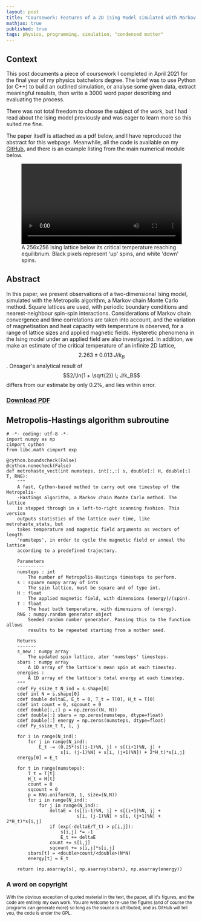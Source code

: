 ```yaml
---
layout: post
title: "Coursework: Features of a 2D Ising Model simulated with Markov chain Monte Carlo methods"
mathjax: true
published: true
tags: physics, programming, simulation, "condensed matter"
---
```


## Context

This post documents a piece of coursework I completed in April 2021 for the final year of my physics batchelors degree. The brief was to use Python (or C++) to build an outlined simulation, or analyse some given data, extract meaningful resulsts, then write a 3000 word paper describing and evaluating the process.

There was not total freedom to choose the subject of the work, but I had read about the Ising model previously and was eager to learn more so this suited me fine.

The paper itself is attached as a pdf below, and I have reproduced the abstract for this webpage. Meanwhile, all the code is available on my [GitHub](https://github.com/JakeSkelton/ising-model-MCMC), and there is an example listing from the main numerical module below.

<figure>
<div class="myvideo">
   <video align="center" style="display:block; width:100%; height:auto;" autoplay controls loop="loop">
       <source src="/assets/images/1000N_lowT_reacheseq.mp4" type="video/mp4" />
   </video>
</div>
<figcaption>A 256x256 Ising lattice below its critical temperature reaching equilibrium. Black pixels represent 'up' spins, and white 'down' spins. </figcaption>
</figure>

## Abstract

In this paper, we present observations of a two-dimensional Ising model, simulated with the Metropolis algorithm, a Markov chain Monte Carlo method. Square lattices are used, with periodic boundary conditions and nearest-neighbour spin-spin interactions. Considerations of Markov chain convergence and time correlations are taken into account, and the variation of magnetisation and heat capacity with temperature is observed, for a range of lattice sizes and applied magnetic fields. Hysteretic phenomena in the Ising model under an applied field are also investigated. In addition, we make an estimate of the critical temperature of an infinite 2D lattice, $$2.263 \pm 0.013 \; J/k_B$$. Onsager's analytical result of $$2/\ln(1 + \sqrt{2}) \; J/k_B$$ differs from our estimate by only 0.2%, and lies within error.

### [Download PDF](/assets/ising_model.pdf)

## Metropolis-Hastings algorithm subroutine

```cython
# -*- coding: utf-8 -*-
import numpy as np
cimport cython
from libc.math cimport exp

@cython.boundscheck(False)
@cython.nonecheck(False)
def metrohaste_vect(int numsteps, int[:,:] s, double[:] H, double[:] T, RNG):
    """
    A fast, Cython-based method to carry out one timestep of the Metropolis-
    -Hastings algorithm, a Markov chain Monte Carlo method. The lattice
    is stepped through in a left-to-right scanning fashion. This version
    outputs statistics of the lattice over time, like metrohaste_stats, but
    takes temperature and magnetic field arguments as vectors of length
    'numsteps', in order to cycle the magnetic field or anneal the lattice
    according to a predefined trajectory.

    Parameters
    ----------
    numsteps : int
        The number of Metropolis-Hastings timesteps to perform.
    s : square numpy array of ints
        The spin lattice, must be square and of type int.
    H : float
        The applied magnetic field, with dimensions (energy)/(spin).
    T : float
        The heat bath temperature, with dimensions of (energy).
    RNG : numpy.random generator object
        Seeded random number generator. Passing this to the function allows
        results to be repeated starting from a mother seed.

    Returns
    -------
    s_new : numpy array
        The updated spin lattice, ater 'numsteps' timesteps.
    sbars : numpy array    
        A 1D array of the lattice's mean spin at each timestep.
    energies : 
        A 1D array of the lattice's total energy at each timestep.
    """
    cdef Py_ssize_t N_ind = s.shape[0]
    cdef int N = s.shape[0]
    cdef double deltaE, E_t = 0, T_t = T[0], H_t = T[0]
    cdef int count = 0, sqcount = 0
    cdef double[:,:] p = np.zeros((N, N))
    cdef double[:] sbars = np.zeros(numsteps, dtype=float)
    cdef double[:] energy = np.zeros(numsteps, dtype=float)
    cdef Py_ssize_t t, i, j
    
    for i in range(N_ind):
        for j in range(N_ind):
            E_t -= (0.25*(s[(i-1)%N, j] + s[(i+1)%N, j] +
                    s[i, (j-1)%N] + s[i, (j+1)%N]) + 2*H_t)*s[i,j]
    energy[0] = E_t
    
    for t in range(numsteps):
        T_t = T[t]
        H_t = H[t]
        count = 0
        sqcount = 0
        p = RNG.uniform(0, 1, size=(N,N))
        for i in range(N_ind):
            for j in range(N_ind):
                deltaE = (s[(i-1)%N, j] + s[(i+1)%N, j] +
                          s[i, (j-1)%N] + s[i, (j+1)%N] + 2*H_t)*s[i,j]
                if (exp(-deltaE/T_t) > p[i,j]):
                    s[i,j] *= -1
                    E_t += deltaE
                count += s[i,j]
                sqcount += s[i,j]*s[i,j]
        sbars[t] = <double>count/<double>(N*N)
        energy[t] = E_t
        
    return (np.asarray(s), np.asarray(sbars), np.asarray(energy))
```

### A word on copyright

<small>
With the obvious exception of quoted material in the text, the paper, all it's figures, and the code are entirely my own work. You are welcome to re-use the figures (and of course the programs can generate more) so long as the source is attributed, and as GitHub will tell you, the code is under the GPL. 
</small>